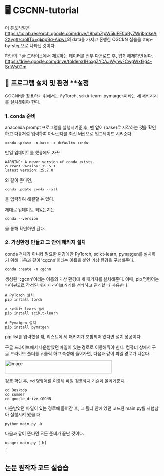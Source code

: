 # 🖥️ CGCNN-tutorial
이 튜토리얼은 
<https://colab.research.google.com/drive/19habZtpW5luFECqRy7WrjDa1keAj2Xyg#scrollTo=gbppBq-AipwL>의 data를 가지고 진행한 CGCNN 실습을 step-by-step으로 나타낸 것이다.

하단의 구글 드라이브에서 제공하는 데이터를 전부 다운로드 후, 압축 해제하면 된다.
<https://drive.google.com/drive/folders/1HbxgZYCAJWynwFCwgWxfeg4-SrlWs0Gm>


## 📌 프로그램 설치 및 환경 **설정
CGCNN을 활용하기 위해서는 PyTorch, scikit-learn, pymatgen이라는 세 패키지지를 설치해줘야 한다.


### **1. conda 준비**

anaconda prompt 프로그램을 실행시켜준 후, 맨 앞이 (base)로 시작하는 것을 확인하고 다음처럼 입력하여 아나콘다를 최신 버전으로 업그레이드 시켜준다.
~~~
conda update -n base -c defaults conda
~~~
만일 업데이트를 했음에도 자꾸 
~~~
WARNING: A newer version of conda exists.
current version: 25.5.1
latest version: 25.7.0
~~~
와 같이 뜬다면, 
~~~
conda update conda --all
~~~
을 입력하여 해결할 수 있다.


제대로 업데이트 되었는지는
~~~
conda --version
~~~
을 통해 확인하면 된다.


### **2. 가상환경 만들고 그 안에 패키지 설치**

conda 전체가 아니라 필요한 환경에만 PyTorch, scikit-learn, pymatgen를 설치하기 위해 다음과 같이 'cgcnn'이라는 이름을 붙인 가상 환경을 구성해준다.
~~~
conda create -n cgcnn
~~~
생성된 'cgcnn'이라는 이름의 가상 환경에 세 패키지를 설치해준다.
이때, pip 명령어는 파이썬으로 작성된 패키지 라이브러리를 설치하고 관리할 때 사용한다.
~~~
# PyTorch 설치
pip install torch

# scikit-learn 설치
pip install scikit-learn

# Pymatgen 설치
pip install pymatgen
~~~
pip list를 입력했을 때, 리스트에 세 패키지가 포함되어 있다면 설치 성공이다.

구글 드라이브에서 다운받았던 파일이 있는 경로로 이동해줘야 한다.
컴퓨터 상에서 구글 드라이브 폴더를 우클릭 하고 속성에 들어가면, 다음과 같이 파일 경로가 나온다.

<img width="349" height="42" alt="image" src="https://github.com/user-attachments/assets/a2af97f6-29a4-4e92-980a-2edae9e5edf9" />

경로 확인 후, cd 명령어를 이용해 파일 경로까지 거슬러 올라가준다.
~~~
cd Desktop
cd summer
cd google_drive_CGCNN
~~~

다운받았던 파일이 있는 경로에 들어간 후, 그 폴더 안에 있던 코드인 main.py를 시험삼아 실행시켜 봤을 때 
~~~
python main.py -h
~~~
다음과 같이 뜬다면 모든 준비가 끝난 것이다.
~~~
usage: main.py [-h]
.
.
~~~

## 논문 원작자 코드 실습습
